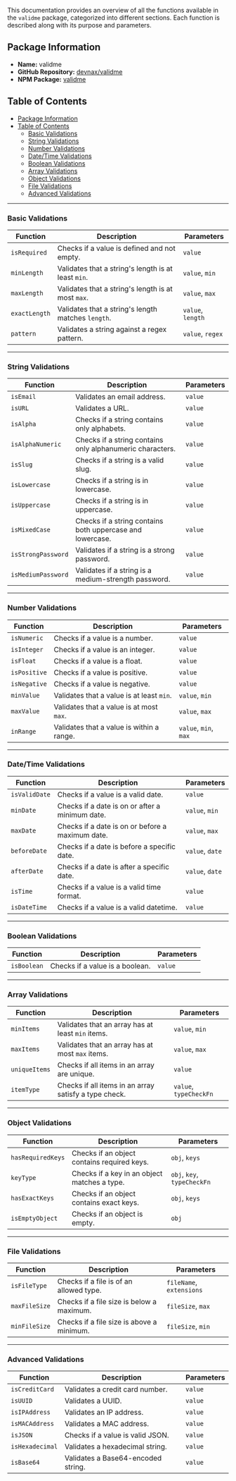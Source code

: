 This documentation provides an overview of all the functions available in the `validme` package, categorized into different sections. Each function is described along with its purpose and parameters.

## Package Information
- **Name:** validme
- **GitHub Repository:** [devnax/validme](https://github.com/devnax/validme)
- **NPM Package:** [validme](https://www.npmjs.com/package/validme)

## Table of Contents
- [Package Information](#package-information)
- [Table of Contents](#table-of-contents)
  - [Basic Validations](#basic-validations)
  - [String Validations](#string-validations)
  - [Number Validations](#number-validations)
  - [Date/Time Validations](#datetime-validations)
  - [Boolean Validations](#boolean-validations)
  - [Array Validations](#array-validations)
  - [Object Validations](#object-validations)
  - [File Validations](#file-validations)
  - [Advanced Validations](#advanced-validations)

---

### Basic Validations

| Function      | Description                                         | Parameters        |
| ------------- | --------------------------------------------------- | ----------------- |
| `isRequired`  | Checks if a value is defined and not empty.         | `value`           |
| `minLength`   | Validates that a string's length is at least `min`. | `value`, `min`    |
| `maxLength`   | Validates that a string's length is at most `max`.  | `value`, `max`    |
| `exactLength` | Validates that a string's length matches `length`.  | `value`, `length` |
| `pattern`     | Validates a string against a regex pattern.         | `value`, `regex`  |

---

### String Validations

| Function           | Description                                               | Parameters |
| ------------------ | --------------------------------------------------------- | ---------- |
| `isEmail`          | Validates an email address.                               | `value`    |
| `isURL`            | Validates a URL.                                          | `value`    |
| `isAlpha`          | Checks if a string contains only alphabets.               | `value`    |
| `isAlphaNumeric`   | Checks if a string contains only alphanumeric characters. | `value`    |
| `isSlug`           | Checks if a string is a valid slug.                       | `value`    |
| `isLowercase`      | Checks if a string is in lowercase.                       | `value`    |
| `isUppercase`      | Checks if a string is in uppercase.                       | `value`    |
| `isMixedCase`      | Checks if a string contains both uppercase and lowercase. | `value`    |
| `isStrongPassword` | Validates if a string is a strong password.               | `value`    |
| `isMediumPassword` | Validates if a string is a medium-strength password.      | `value`    |

---

### Number Validations

| Function     | Description                               | Parameters            |
| ------------ | ----------------------------------------- | --------------------- |
| `isNumeric`  | Checks if a value is a number.            | `value`               |
| `isInteger`  | Checks if a value is an integer.          | `value`               |
| `isFloat`    | Checks if a value is a float.             | `value`               |
| `isPositive` | Checks if a value is positive.            | `value`               |
| `isNegative` | Checks if a value is negative.            | `value`               |
| `minValue`   | Validates that a value is at least `min`. | `value`, `min`        |
| `maxValue`   | Validates that a value is at most `max`.  | `value`, `max`        |
| `inRange`    | Validates that a value is within a range. | `value`, `min`, `max` |

---

### Date/Time Validations

| Function      | Description                                      | Parameters      |
| ------------- | ------------------------------------------------ | --------------- |
| `isValidDate` | Checks if a value is a valid date.               | `value`         |
| `minDate`     | Checks if a date is on or after a minimum date.  | `value`, `min`  |
| `maxDate`     | Checks if a date is on or before a maximum date. | `value`, `max`  |
| `beforeDate`  | Checks if a date is before a specific date.      | `value`, `date` |
| `afterDate`   | Checks if a date is after a specific date.       | `value`, `date` |
| `isTime`      | Checks if a value is a valid time format.        | `value`         |
| `isDateTime`  | Checks if a value is a valid datetime.           | `value`         |

---

### Boolean Validations

| Function    | Description                     | Parameters |
| ----------- | ------------------------------- | ---------- |
| `isBoolean` | Checks if a value is a boolean. | `value`    |

---

### Array Validations

| Function      | Description                                           | Parameters             |
| ------------- | ----------------------------------------------------- | ---------------------- |
| `minItems`    | Validates that an array has at least `min` items.     | `value`, `min`         |
| `maxItems`    | Validates that an array has at most `max` items.      | `value`, `max`         |
| `uniqueItems` | Checks if all items in an array are unique.           | `value`                |
| `itemType`    | Checks if all items in an array satisfy a type check. | `value`, `typeCheckFn` |

---

### Object Validations

| Function          | Description                                  | Parameters                  |
| ----------------- | -------------------------------------------- | --------------------------- |
| `hasRequiredKeys` | Checks if an object contains required keys.  | `obj`, `keys`               |
| `keyType`         | Checks if a key in an object matches a type. | `obj`, `key`, `typeCheckFn` |
| `hasExactKeys`    | Checks if an object contains exact keys.     | `obj`, `keys`               |
| `isEmptyObject`   | Checks if an object is empty.                | `obj`                       |

---

### File Validations

| Function      | Description                               | Parameters               |
| ------------- | ----------------------------------------- | ------------------------ |
| `isFileType`  | Checks if a file is of an allowed type.   | `fileName`, `extensions` |
| `maxFileSize` | Checks if a file size is below a maximum. | `fileSize`, `max`        |
| `minFileSize` | Checks if a file size is above a minimum. | `fileSize`, `min`        |

---

### Advanced Validations

| Function        | Description                        | Parameters |
| --------------- | ---------------------------------- | ---------- |
| `isCreditCard`  | Validates a credit card number.    | `value`    |
| `isUUID`        | Validates a UUID.                  | `value`    |
| `isIPAddress`   | Validates an IP address.           | `value`    |
| `isMACAddress`  | Validates a MAC address.           | `value`    |
| `isJSON`        | Checks if a value is valid JSON.   | `value`    |
| `isHexadecimal` | Validates a hexadecimal string.    | `value`    |
| `isBase64`      | Validates a Base64-encoded string. | `value`    |

